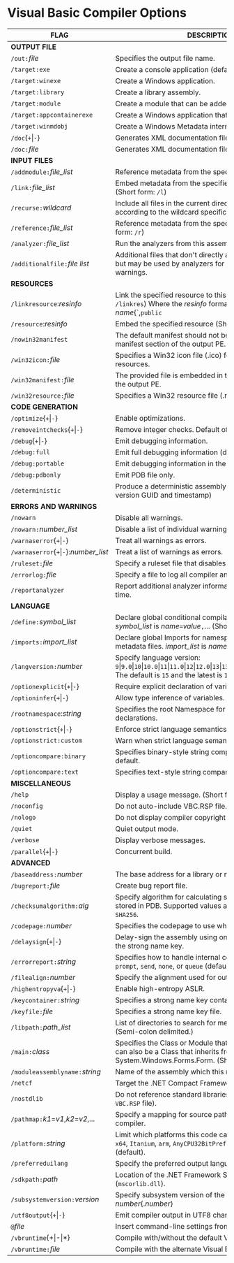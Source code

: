 # Visual Basic Compiler Options

| FLAG | DESCRIPTION |
| ---- | ---- |
| **OUTPUT FILE**
| `/out:`*file* | Specifies the output file name.
| `/target:exe` | Create a console application (default). (Short form: `/t`)
| `/target:winexe` | Create a Windows application.
| `/target:library` | Create a library assembly.
| `/target:module` | Create a module that can be added to an assembly.
| `/target:appcontainerexe` | Create a Windows application that runs in AppContainer.
| `/target:winmdobj` | Create a Windows Metadata intermediate file
| `/doc`{`+`&#124;`-`} | Generates XML documentation file.
| `/doc:`*file* | Generates XML documentation file to *file*.
| **INPUT FILES**
| `/addmodule:`*file_list* | Reference metadata from the specified modules
| `/link:`*file_list* | Embed metadata from the specified interop assembly. (Short form: `/l`)
| `/recurse:`*wildcard* | Include all files in the current directory and subdirectories according to the wildcard specifications.
| `/reference:`*file_list* | Reference metadata from the specified assembly. (Short form: `/r`)
| `/analyzer:`*file_list* | Run the analyzers from this assembly (Short form: `/a`)
| `/additionalfile:`*file list* | Additional files that don't directly affect code generation but may be used by analyzers for producing errors or warnings.
| **RESOURCES**
| `/linkresource`:*resinfo* | Link the specified resource to this assembly (Short form: `/linkres`) Where the *resinfo* format  is *file*{`,`*string name*{`,``public``|``private`}}
| `/resource`:*resinfo* | Embed the specified resource (Short form: `/res`)
| `/nowin32manifest` | The default manifest should not be embedded in the manifest section of the output PE.
| `/win32icon:`*file* | Specifies a Win32 icon file (.ico) for the default Win32 resources.
| `/win32manifest:`*file* | The provided file is embedded in the manifest section of the output PE.
| `/win32resource:`*file* | Specifies a Win32 resource file (.res).
| **CODE GENERATION**
| `/optimize`{`+`&#124;`-`} | Enable optimizations.
| `/removeintchecks`{`+`&#124;`-`} | Remove integer checks. Default off.
| `/debug`{`+`&#124;`-`} | Emit debugging information.
| `/debug:full` | Emit full debugging information (default).
| `/debug:portable` | Emit debugging information in the portable format.
| `/debug:pdbonly` | Emit PDB file only.
| `/deterministic` | Produce a deterministic assembly (including module version GUID and timestamp)
| **ERRORS AND WARNINGS**
| `/nowarn` | Disable all warnings.
| `/nowarn:`*number_list* | Disable a list of individual warnings.
| `/warnaserror`{`+`&#124;`-`} | Treat all warnings as errors.
| `/warnaserror`{`+`&#124;`-`}:*number_list* | Treat a list of warnings as errors.
| `/ruleset:`*file* | Specify a ruleset file that disables specific diagnostics.
| `/errorlog:`*file* | Specify a file to log all compiler and analyzer diagnostics.
| `/reportanalyzer` | Report additional analyzer information, such as execution time.
| **LANGUAGE**
| `/define:`*symbol_list* | Declare global conditional compilation symbol(s). *symbol_list* is *name*`=`*value*`,`...  (Short form: `/d`)
| `/imports:`*import_list* | Declare global Imports for namespaces in referenced metadata files. *import_list* is *namespace*`,`...
| `/langversion:`*number* | Specify language version: `9`&#124;`9.0`&#124;`10`&#124;`10.0`&#124;`11`&#124;`11.0`&#124;`12`&#124;`12.0`&#124;`13`&#124;`13.0`&#124;`14`&#124;`14.0`&#124;`15`&#124;`15.0`&#124;`15.3`. The default is `15` and the latest is `15.3`.
| `/optionexplicit`{`+`&#124;`-`} | Require explicit declaration of variables.
| `/optioninfer`{`+`&#124;`-`} | Allow type inference of variables.
| `/rootnamespace`:*string* | Specifies the root Namespace for all top-level type declarations.
| `/optionstrict`{`+`&#124;`-`} | Enforce strict language semantics.
| `/optionstrict:custom` | Warn when strict language semantics are not respected.
| `/optioncompare:binary` | Specifies binary-style string comparisons. This is the default.
| `/optioncompare:text` | Specifies text-style string comparisons.
| **MISCELLANEOUS**
| `/help` | Display a usage message. (Short form: `/?`)
| `/noconfig` | Do not auto-include VBC.RSP file.
| `/nologo` | Do not display compiler copyright banner.
| `/quiet` | Quiet output mode.
| `/verbose` | Display verbose messages.
| `/parallel`{`+`&#124;`-`} | Concurrent build. 
| **ADVANCED**
| `/baseaddress:`*number* | The base address for a library or module (hex).
| `/bugreport:`*file* | Create bug report file.
| `/checksumalgorithm:`*alg* | Specify algorithm for calculating source file checksum stored in PDB. Supported values are: `SHA1` (default) or `SHA256`.
| `/codepage:`*number* | Specifies the codepage to use when opening source files.
| `/delaysign`{`+`&#124;`-`} | Delay-sign the assembly using only the public portion of the strong name key.
| `/errorreport:`*string* | Specifies how to handle internal compiler errors; must be `prompt`, `send`, `none`, or `queue` (default).
| `/filealign:`*number* | Specify the alignment used for output file sections.
| `/highentropyva`{`+`&#124;`-`} | Enable high-entropy ASLR.
| `/keycontainer:`*string* | Specifies a strong name key container.
| `/keyfile:`*file* | Specifies a strong name key file.
| `/libpath:`*path_list* | List of directories to search for metadata references. (Semi-colon delimited.)
| `/main:`*class* | Specifies the Class or Module that contains Sub Main. It can also be a Class that inherits from System.Windows.Forms.Form. (Short form: `/m`)
| `/moduleassemblyname:`*string* | Name of the assembly which this module will be a part of.
| `/netcf` | Target the .NET Compact Framework.
| `/nostdlib` | Do not reference standard libraries (`system.dll` and `VBC.RSP` file).
| `/pathmap:`*k1*=*v1*,*k2*=*v2*,... |  Specify a mapping for source path names output by the compiler.
| `/platform:`*string* | Limit which platforms this code can run on; must be `x86`, `x64`, `Itanium`, `arm`, `AnyCPU32BitPreferred` or `anycpu` (default).
| `/preferreduilang` | Specify the preferred output language name.
| `/sdkpath:`*path* | Location of the .NET Framework SDK directory (`mscorlib.dll`).
| `/subsystemversion:`*version* | Specify subsystem version of the output PE.  *version* is *number*{.*number*}
| `/utf8output`{`+`&#124;`-`} | Emit compiler output in UTF8 character encoding.
| `@`*file* | Insert command-line settings from a text file
| `/vbruntime`{+&#124;-&#124;*} | Compile with/without the default Visual Basic runtime.
| `/vbruntime:`*file* | Compile with the alternate Visual Basic runtime in *file*.
